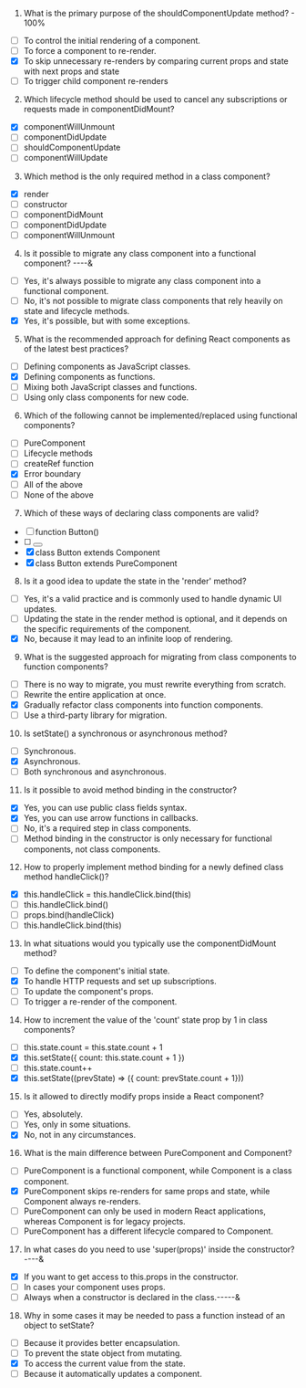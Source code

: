 1. What is the primary purpose of the shouldComponentUpdate method? - 100%

- [ ] To control the initial rendering of a component.
- [ ] To force a component to re-render.
- [x] To skip unnecessary re-renders by comparing current props and state with next props and state
- [ ] To trigger child component re-renders

2. Which lifecycle method should be used to cancel any subscriptions or requests made in componentDidMount?

- [x] componentWillUnmount
- [ ] componentDidUpdate
- [ ] shouldComponentUpdate
- [ ] componentWillUpdate

3. Which method is the only required method in a class component?

- [x] render
- [ ] constructor
- [ ] componentDidMount
- [ ] componentDidUpdate
- [ ] componentWillUnmount

4. Is it possible to migrate any class component into a functional component? ----&

- [ ] Yes, it's always possible to migrate any class component into a functional component.
- [ ] No, it's not possible to migrate class components that rely heavily on state and lifecycle methods.
- [x] Yes, it's possible, but with some exceptions.

5. What is the recommended approach for defining React components as of the latest best practices?

- [ ] Defining components as JavaScript classes.
- [x] Defining components as functions.
- [ ] Mixing both JavaScript classes and functions.
- [ ] Using only class components for new code.

6. Which of the following cannot be implemented/replaced using functional components?

- [ ] PureComponent
- [ ] Lifecycle methods
- [ ] createRef function
- [x] Error boundary
- [ ] All of the above
- [ ] None of the above

7. Which of these ways of declaring class components are valid?

- [ ] function Button()
- [ ] <Button />
- [x] class Button extends Component
- [x] class Button extends PureComponent

8. Is it a good idea to update the state in the 'render' method?

- [ ] Yes, it's a valid practice and is commonly used to handle dynamic UI updates.
- [ ] Updating the state in the render method is optional, and it depends on the specific requirements of the component.
- [x] No, because it may lead to an infinite loop of rendering.

9. What is the suggested approach for migrating from class components to function components?

- [ ] There is no way to migrate, you must rewrite everything from scratch.
- [ ] Rewrite the entire application at once.
- [x] Gradually refactor class components into function components.
- [ ] Use a third-party library for migration.

10. Is setState() a synchronous or asynchronous method?

- [ ] Synchronous.
- [x] Asynchronous.
- [ ] Both synchronous and asynchronous.

11. Is it possible to avoid method binding in the constructor?

- [x] Yes, you can use public class fields syntax.
- [x] Yes, you can use arrow functions in callbacks.
- [ ] No, it's a required step in class components.
- [ ] Method binding in the constructor is only necessary for functional components, not class components.

12. How to properly implement method binding for a newly defined class method handleClick()?

- [x] this.handleClick = this.handleClick.bind(this)
- [ ] this.handleClick.bind()
- [ ] props.bind(handleClick)
- [ ] this.handleClick.bind(this)

13. In what situations would you typically use the componentDidMount method?

- [ ] To define the component's initial state.
- [x] To handle HTTP requests and set up subscriptions.
- [ ] To update the component's props.
- [ ] To trigger a re-render of the component.

14. How to increment the value of the 'count' state prop by 1 in class components?

- [ ] this.state.count = this.state.count + 1
- [x] this.setState({ count: this.state.count + 1 })
- [ ] this.state.count++
- [x] this.setState((prevState) => ({ count: prevState.count + 1}))

15. Is it allowed to directly modify props inside a React component?

- [ ] Yes, absolutely.
- [ ] Yes, only in some situations.
- [x] No, not in any circumstances.

16. What is the main difference between PureComponent and Component?

- [ ] PureComponent is a functional component, while Component is a class component.
- [x] PureComponent skips re-renders for same props and state, while Component always re-renders.
- [ ] PureComponent can only be used in modern React applications, whereas Component is for legacy projects.
- [ ] PureComponent has a different lifecycle compared to Component.

17. In what cases do you need to use 'super(props)' inside the constructor?----&

- [x] If you want to get access to this.props in the constructor.
- [ ] In cases your component uses props.
- [ ] Always when a constructor is declared in the class.-----&

18. Why in some cases it may be needed to pass a function instead of an object to setState?

- [ ] Because it provides better encapsulation.
- [ ] To prevent the state object from mutating.
- [x] To access the current value from the state.
- [ ] Because it automatically updates a component.
